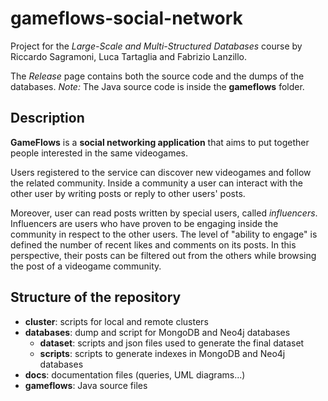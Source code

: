 # gameflows-social-network
Project for the *Large-Scale and Multi-Structured Databases* course by Riccardo Sagramoni, Luca Tartaglia and Fabrizio Lanzillo.

The *Release* page contains both the source code and the dumps of the databases.
*Note:* The Java source code is inside the **gameflows** folder.

## Description
**GameFlows** is a **social networking application** that aims to put together people interested in the same videogames. 

Users registered to the service can discover new videogames and follow the related community. Inside a community a user can interact with the other user by writing posts or reply to other users' posts. 

Moreover, user can read posts written by special users, called *influencers*. Influencers are users who have proven to be engaging inside the community in respect to the other users. The level of "ability to engage" is defined the number of recent likes and comments on its posts. In this perspective, their posts can be filtered out from the others while browsing the post of a videogame community.

## Structure of the repository
- **cluster**: scripts for local and remote clusters
- **databases**: dump and script for MongoDB and Neo4j databases
  - **dataset**: scripts and json files used to generate the final dataset
  - **scripts**: scripts to generate indexes in MongoDB and Neo4j databases
- **docs**: documentation files (queries, UML diagrams...)
- **gameflows**: Java source files
